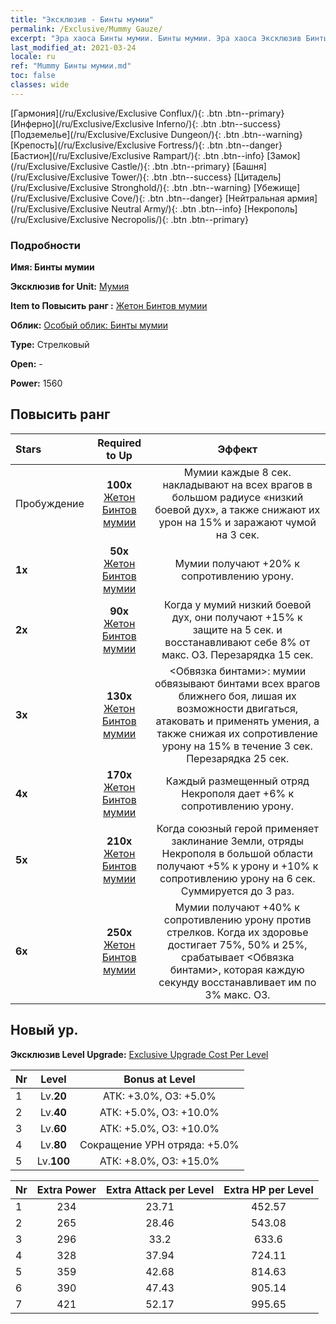 ```yaml
---
title: "Эксклюзив - Бинты мумии"
permalink: /Exclusive/Mummy Gauze/
excerpt: "Эра хаоса Бинты мумии. Бинты мумии. Эра хаоса Эксклюзив Бинты мумии. Мумия Эксклюзив."
last_modified_at: 2021-03-24
locale: ru
ref: "Mummy Бинты мумии.md"
toc: false
classes: wide
---
```

 [Гармония](/ru/Exclusive/Exclusive Conflux/){: .btn .btn--primary} [Инферно](/ru/Exclusive/Exclusive Inferno/){: .btn .btn--success} [Подземелье](/ru/Exclusive/Exclusive Dungeon/){: .btn .btn--warning} [Крепость](/ru/Exclusive/Exclusive Fortress/){: .btn .btn--danger} [Бастион](/ru/Exclusive/Exclusive Rampart/){: .btn .btn--info} [Замок](/ru/Exclusive/Exclusive Castle/){: .btn .btn--primary} [Башня](/ru/Exclusive/Exclusive Tower/){: .btn .btn--success} [Цитадель](/ru/Exclusive/Exclusive Stronghold/){: .btn .btn--warning} [Убежище](/ru/Exclusive/Exclusive Cove/){: .btn .btn--danger} [Нейтральная армия](/ru/Exclusive/Exclusive Neutral Army/){: .btn .btn--info} [Некрополь](/ru/Exclusive/Exclusive Necropolis/){: .btn .btn--primary} 

### Подробности
 **Имя: Бинты мумии** 

 **Эксклюзив for Unit:** [Мумия](/ru/units/Mummy/) 

 **Item to Повысить ранг :** [Жетон Бинтов мумии](/ru/Items/con_981/)

 **Облик:** [Особый облик: Бинты мумии](/ru/Items/con_649/)

 **Type:** Стрелковый

 **Open:** -

 **Power:** 1560

## Повысить ранг 

  |     Stars    |  Required to Up | Эффект |
  |:-------------|:---------------:|:---------------:|
  |  Пробуждение  | **100x** [Жетон Бинтов мумии](/ru/Items/con_981/) | Мумии каждые 8 сек. накладывают на всех врагов в большом радиусе «низкий боевой дух», а также снижают их урон на 15% и заражают чумой на 3 сек. |
  | **1x** <i class="fas fa-star"/> | **50x** [Жетон Бинтов мумии](/ru/Items/con_981/) | Мумии получают +20% к сопротивлению урону. |
  | **2x** <i class="fas fa-star"/> | **90x** [Жетон Бинтов мумии](/ru/Items/con_981/) | Когда у мумий низкий боевой дух, они получают +15% к защите на 5 сек. и восстанавливают себе 8% от макс. ОЗ. Перезарядка 15 сек. |
  | **3x** <i class="fas fa-star"/> | **130x** [Жетон Бинтов мумии](/ru/Items/con_981/) | <Обвязка бинтами>: мумии обвязывают бинтами всех врагов ближнего боя, лишая их возможности двигаться, атаковать и применять умения, а также снижая их сопротивление урону на 15% в течение 3 сек. Перезарядка 25 сек. |
  | **4x** <i class="fas fa-star"/> | **170x** [Жетон Бинтов мумии](/ru/Items/con_981/) | Каждый размещенный отряд Некрополя дает +6% к сопротивлению урону. |
  | **5x** <i class="fas fa-star"/> | **210x** [Жетон Бинтов мумии](/ru/Items/con_981/) | Когда союзный герой применяет заклинание Земли, отряды Некрополя в большой области получают +5% к урону и +10% к сопротивлению урону на 6 сек. Суммируется до 3 раз. |
  | **6x** <i class="fas fa-star"/> | **250x** [Жетон Бинтов мумии](/ru/Items/con_981/) | Мумии получают +40% к сопротивлению урону против стрелков. Когда их здоровье достигает 75%, 50% и 25%, срабатывает <Обвязка бинтами>, которая каждую секунду восстанавливает им по 3% макс. ОЗ. |


## Новый ур.
 **Эксклюзив Level Upgrade:** [Exclusive Upgrade Cost Per Level](/Exclusive/ExclusiveUpgradeCostPerLevel/)

  |  Nr  |   Level  | Bonus at Level |
  |:-----|:--------:|:--------------:|
  | 1 | Lv.**20** | АТК: +3.0%, ОЗ: +5.0% |
  | 2 | Lv.**40** | АТК: +5.0%, ОЗ: +10.0% |
  | 3 | Lv.**60** | АТК: +5.0%, ОЗ: +10.0% |
  | 4 | Lv.**80** | Сокращение УРН отряда: +5.0% |
  | 5 | Lv.**100** | АТК: +8.0%, ОЗ: +15.0% |


  |  Nr  |  Extra Power | Extra Attack per Level | Extra HP per Level |
  |:-----|:--------:|:--------:|:--------:|
  | 1 | 234 | 23.71 | 452.57 |
  | 2 | 265 | 28.46 | 543.08 |
  | 3 | 296 | 33.2 | 633.6 |
  | 4 | 328 | 37.94 | 724.11 |
  | 5 | 359 | 42.68 | 814.63 |
  | 6 | 390 | 47.43 | 905.14 |
  | 7 | 421 | 52.17 | 995.65 |


